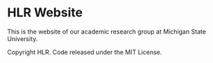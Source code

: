 # HLR Website

This is the website of our academic research group at Michigan State University.


Copyright HLR. Code released under the MIT License.

